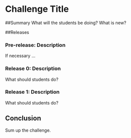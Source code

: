 # Challenge Title

##Summary
What will the students be doing?  What is new?


##Releases

### Pre-release: Description
If necessary ...


### Release 0: Description
What should students do?


### Release 1: Description
What should students do?


## Conclusion
Sum up the challenge.
